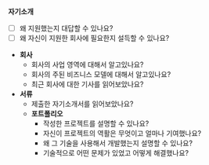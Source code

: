 
__자기소개__
 - [ ] 왜 지원했는지 대답할 수 있나요?
 - [ ] 왜 자신이 지원한 회사에 필요한지 설득할 수 있나요?
- __회사__
  - 회사의 사업 영역에 대해서 알고있나요?
  - 회사의 주된 비즈니스 모델에 대해서 알고있나요?
  - 최근 회사에 대한 기사를 읽어보았나요? 
- __서류__
  - 제출한 자기소개서를 읽어보았나요?
  - __포트폴리오__
  	- 작성한 프로젝트를 설명할 수 있나요? 
	- 자신이 프로젝트의 역활은 무엇이고 얼마나 기여했나요?
    - 왜 그 기술을 사용해서 개발했는지 설명할 수 있나요?
	- 기술적으로 어떤 문제가 있었고 어떻게 해결했나요?
